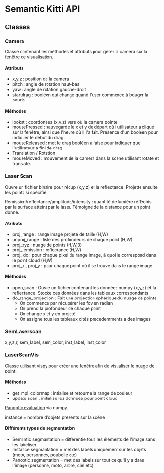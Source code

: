 # Semantic Kitti API 

## Classes

### Camera

Classe contenant les méthodes et attributs pour gérer la camera sur la fenêtre de visualisation.

#### Attributs 
- x,y,z : position de la camera
- pitch : angle de rotation haut-bas
- yaw : angle de rotation gauche-droit
- startdrag : booléen qui change quand l'user commence à bouger la souris

#### Méthodes
- lookat : coordonées (x,y,z) vers où la camera pointe
- mousePressed : sauvegarde le x et y de départ où l'utilisateur a cliqué sur la fenêtre, ainsi que l'heure où il l'a fait. Présence d'un booléen pour indiquer le début du drag. 
- mouseReleased : met le drag booléen à false pour indiquer que l'utilisateur a fini de drag.
- Translation / Rotation 
- mouseMoved : mouvement de la camera dans la scene utilisant rotate et translate.


### Laser Scan

Ouvre un fichier binaire pour récup (x,y,z) et la reflectance. Projette ensuite les points si spécifié.

Remission/reflectance/amplitude/intensity : quantité de lumière réfléchis par la surface atteint par le laser.  Témoigne de la distance pour un point donné. 

#### Atributs 

- proj_range : range image projeté de taille (H,W)
- unproj_range : liste des profondeurs de chaque point (H,W)
- proj_xyz : nuage de points (H,W,3)
- proj_remission : reflectance (H,W)
- proj_idx : pour chaque pixel du range image, à quoi je correspond dans le point cloud (H,W)
- proj_x , proj_y : pour chaque point où il se trouve dans le range image

#### Méthodes 
- open_scan : Ouvre un fichier contenant les données numpy (x,y,z) et la reflectance. Stocke ces données dans les tableaux correspondants
- do_range_projection :  Fait une projection sphérique du nuage de points.
    - On commence par récupérer les fov en radian 
    - On prend la profondeur de chaque point
    - On change x et y en projeté
    - On assigne tous les tableaux cités precedemments a des images

### SemLaserscan 
x,y,z,r, sem_label, sem_color, inst_label, inst_color

### LaserScanVis

Classe utilisant vispy pour créer une fenêtre afin de visualiser le nuage de point.

#### Méthodes

- get_mpl_colormap : intialise et retourne la range de couleur 
- update scan : initialise les données pour point cloud 

[Panoptic evaluation](https://kharshit.github.io/blog/2019/10/18/introduction-to-panoptic-segmentation-tutorial) via numpy. 

instance = nombre d'objets presents sur la scène
#### Différents types de segmentation 

- Semantic segmantation = différentie tous les éléments de l'image sans les labeliser 
- Instance segmantation  = met des labels uniquement sur les objets (moto, personnes, poubelle etc)
- Panoptic segmentation = met des labels sur tout ce qu'il y a dans l'image (personne, moto, arbre, ciel etc)
